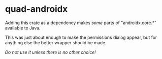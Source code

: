 # quad-androidx

Adding this crate as a dependency makes *some* parts of "androidx.core.*" available to Java.

This was just about enough to make the permissions dialog appear, but for anything else the better wrapper should be made.

*Do not use it unless there is no other choice!*

